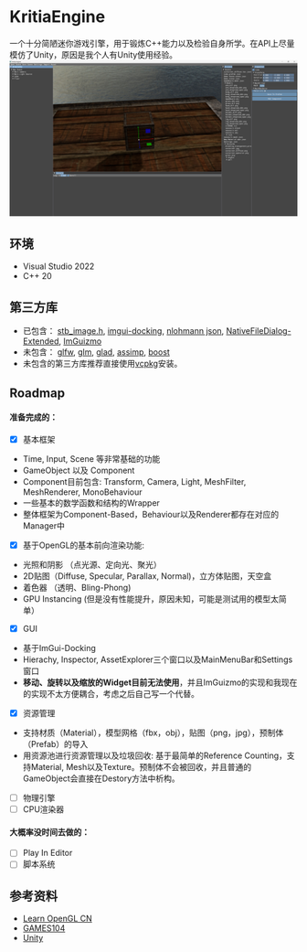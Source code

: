 # KritiaEngine
一个十分简陋迷你游戏引擎，用于锻炼C++能力以及检验自身所学。在API上尽量模仿了Unity，原因是我个人有Unity使用经验。
![截图](/Image/ScreenShot_Engine.png)

## 环境
- Visual Studio 2022
- C++ 20

## 第三方库

- 已包含：
[stb_image.h](https://github.com/nothings/stb/blob/master/stb_image.h), [imgui-docking](https://github.com/ocornut/imgui/tree/docking), [nlohmann json](https://github.com/nlohmann/json), [NativeFileDialog-Extended](https://github.com/btzy/nativefiledialog-extended), [ImGuizmo](https://github.com/CedricGuillemet/ImGuizmo)
- 未包含：
[glfw](https://www.glfw.org/), [glm](https://github.com/g-truc/glm), [glad](https://glad.dav1d.de/), [assimp](https://github.com/assimp/assimp), [boost](https://www.boost.org/)
- 未包含的第三方库推荐直接使用[vcpkg](git@github.com:microsoft/vcpkg.git)安装。
  
## Roadmap
#### 准备完成的：
- [x] 基本框架
- Time, Input, Scene 等非常基础的功能
- GameObject 以及 Component
- Component目前包含: Transform, Camera, Light, MeshFilter, MeshRenderer, MonoBehaviour
- 一些基本的数学函数和结构的Wrapper
- 整体框架为Component-Based，Behaviour以及Renderer都存在对应的Manager中

- [x] 基于OpenGL的基本前向渲染功能: 
- 光照和阴影 （点光源、定向光、聚光）
- 2D贴图（Diffuse, Specular, Parallax, Normal)，立方体贴图，天空盒
- 着色器 （透明、Bling-Phong)
- GPU Instancing (但是没有性能提升，原因未知，可能是测试用的模型太简单）

- [x] GUI
- 基于ImGui-Docking
- Hierachy, Inspector, AssetExplorer三个窗口以及MainMenuBar和Settings窗口
- __移动、旋转以及缩放的Widget目前无法使用__，并且ImGuizmo的实现和我现在的实现不太方便耦合，考虑之后自己写一个代替。

- [x] 资源管理
- 支持材质（Material），模型网格（fbx，obj），贴图（png，jpg），预制体（Prefab）的导入
- 用资源池进行资源管理以及垃圾回收: 基于最简单的Reference Counting，支持Material, Mesh以及Texture。预制体不会被回收，并且普通的GameObject会直接在Destory方法中析构。
- [ ] 物理引擎
- [ ] CPU渲染器
#### 大概率没时间去做的：
- [ ] Play In Editor
- [ ] 脚本系统

## 参考资料
- [Learn OpenGL CN](https://learnopengl-cn.github.io/)
- [GAMES104](https://games-cn.org/games104/)
- [Unity](https://docs.unity3d.com/2022.2/Documentation/ScriptReference/index.html)